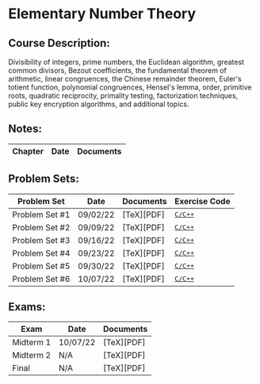 # Elementary Number Theory
## Course Description: 
Divisibility of integers, prime numbers, the Euclidean algorithm, greatest common divisors, Bezout coefficients, the fundamental theorem of arithmetic, linear congruences, the Chinese remainder theorem, Euler's totient function, polynomial congruences, Hensel's lemma, order, primitive roots, quadratic reciprocity, primality testing, factorization techniques, public key encryption algorithms, and additional topics.

## Notes:
| Chapter | Date | Documents |
| ------- | ---- | --------- |

## Problem Sets:
| Problem Set | Date | Documents | Exercise Code |
| -------- | ---- | ---------- | ----- |
| Problem Set #1 | 09/02/22 | [TeX][PDF] | <kbd>[C/C++]()</kbd> |
| Problem Set #2 | 09/09/22 | [TeX][PDF] | <kbd>[C/C++]()</kbd> |
| Problem Set #3 | 09/16/22 | [TeX][PDF] | <kbd>[C/C++](https://github.com/hunterjmatthews/Elementary-Number-Theory/tree/main/Assignments/Assignment%203/Exercise%20Code)</kbd> |
| Problem Set #4 | 09/23/22 | [TeX][PDF] | <kbd>[C/C++](https://github.com/hunterjmatthews/Elementary-Number-Theory/tree/main/Assignments/Assignment%204/Exercise%20Code)</kbd> |
| Problem Set #5 | 09/30/22 | [TeX][PDF] | <kbd>[C/C++](https://github.com/hunterjmatthews/Elementary-Number-Theory/tree/main/Assignments/Assignment%205/Exercise%20Code/C%2B%2B)</kbd> |
| Problem Set #6 | 10/07/22 | [TeX][PDF] | <kbd>[C/C++]()</kbd> |

## Exams:
| Exam | Date | Documents |
| ---- | ---- | --------- |
| Midterm 1 | 10/07/22 | [TeX][PDF] |
| Midterm 2 | N/A | [TeX][PDF] |
| Final | N/A | [TeX][PDF] |
